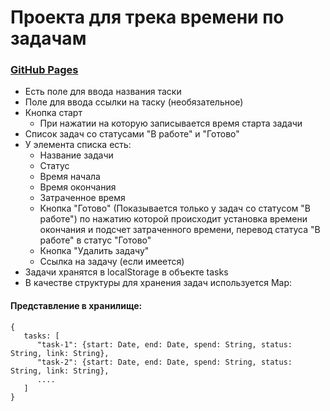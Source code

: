 # Проекта для трека времени по задачам

### [GitHub Pages](https://coderkot.github.io/track-my-time/)

 - Есть поле для ввода названия таски
 - Поле для ввода ссылки на таску (необязательное)
 - Кнопка старт
   - При нажатии на которую записывается время старта задачи
 - Список задач со статусами "В работе" и "Готово"
 - У элемента списка есть:
   - Название задачи
   - Статус
   - Время начала
   - Время окончания
   - Затраченное время
   - Кнопка "Готово" (Показывается только у задач со статусом "В работе") по нажатию которой происходит установка времени окончания и подсчет затраченного времени, перевод статуса "В работе" в статус "Готово"
   - Кнопка "Удалить задачу"
   - Ссылка на задачу (если имеется)
 - Задачи хранятся в localStorage в объекте tasks
 - В качестве структуры для хранения задач используется Map:
 
#### Представление в хранилище:
```
{
   tasks: [
      "task-1": {start: Date, end: Date, spend: String, status: String, link: String},
      "task-2": {start: Date, end: Date, spend: String, status: String, link: String},
      ....
   ]
}
```
